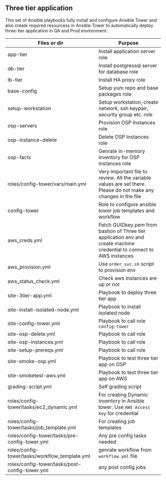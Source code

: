 ## Three tier application

This set of Ansible playbooks fully install and configure Ansible Tower and also create required resourcess in Ansible Tower to automatically deploy three-tier application in QA and Prod environment.


| Files or dir | Purpose|
-----------|-------------|
| app-tier | Install application server role|
| db-tier  | Install postgressql server for database role|
| lb-tier  | Install HA proxy role|
| base-config | Setup yum repo and base packages role|
| setup-workstation | Setup workstation, create network, ssh keypair, security group etc. role |
| osp-servers | Provision OSP Instances role|
| osp-instance-delete | Delete OSP Instances role|
| osp-facts | Genrate in-memory inventory for OSP instances role|
| roles/config-tower/vars/main.yml | Very important file to review. All the variable values are set there. Please do not make any changes in the file||
| config-tower | Role to configure ansible tower job templates and workflow|
| aws_creds.yml | Fetch GUIDkey.pem from bastion of Three tier application env and create machine credential to connect to AWS instances|
| aws_provision.yml | Use `order_svc.sh` script to provision env|
| aws_status_check.yml | Check aws instances are up or not|
| site-3tier-app.yml | Playbook to deploy three tier app|
| site-install-isolated-node.yml | Playbook to install isolated node|
| site-config-tower.yml | Playbook to call role `config-tower`|
| site-osp-delete.yml | Playbook to call role|
| site-osp-instances.yml | Playbook to call role|
| site-setup-prereqs.yml | Playbook to call role|
| site-smoke-osp.yml | Playbook to test three tier app on OSP|
| site-smoketest-aws.yml | Playbook to test three tier app on AWS|
| grading-script.yml | Self grading script|
| roles/config-tower/tasks/ec2_dynamic.yml | For creating Dynamic inventory in Ansible tower. Use `AWS Access Key` for credential|
| roles/config-tower/tasks/job_template.yml | For creating job templates|
| roles/config-tower/tasks/pre-config-tower.yml | Any pre config tasks needed|
| roles/config-tower/tasks/workflow_template.yml | genrate workflow from `workflow.yml` file|
| roles/config-tower/tasks/post-config-tower.yml | any post config jobs

